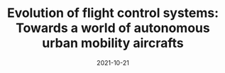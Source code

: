 ---
title: "Evolution of flight control systems: Towards a world of autonomous urban mobility aircrafts"
collection: talks
type: "Talk"
permalink: /talks/2021-10-21-evolution-of-flight-control
venue: "Hindustan Institute of Technology and Science"
date: 2021-10-21
# location: ""
---
